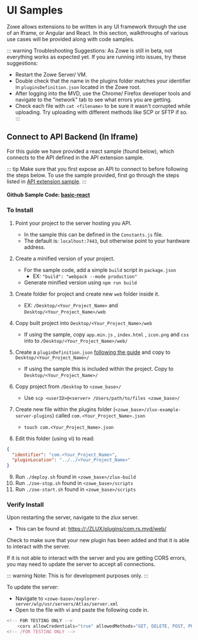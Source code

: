# UI Samples

Zowe allows extensions to be written in any UI framework through the use of an Iframe, or Angular and React. In this section, walkthroughs of various use cases will be provided along with code samples.

::: warning Troubleshooting Suggestions:
As Zowe is still in beta, not everything works as expected yet. If you are running into issues, try these suggestions:

- Restart the Zowe Server/ VM.
- Double check that the name in the plugins folder matches your identifier in `pluginsDefinition.json` located in the Zowe root.
- After logging into the MVD, use the Chrome/ Firefox developer tools and navigate to the "network" tab to see what errors you are getting.
- Check each file with `cat <filename>` to be sure it wasn't corrupted while uploading. Try uploading with different methods like SCP or SFTP if so.
  :::

## Connect to API Backend (In Iframe)

For this guide we have provided a react sample (found below), which connects to the API defined in the API extension sample.

::: tip
Make sure that you first expose an API to connect to before following the steps below. To use the sample provided, first go through the steps listed in [API extension sample](/examples/api.md).
:::

#### Github Sample Code: [basic-react](https://github.ibm.com/ZoeExtenders/webui-scenarios/tree/master/basic-react)

### To Install

1.  Point your project to the server hosting you API.
    - In the sample this can be defined in the `Constants.js` file.
    - The default is: `localhost:7443`, but otherwise point to your hardware address.
2.  Create a minified version of your project.

    - For the sample code, add a simple `build` script in `package.json`
      - EX: `"build": "webpack --mode production"`
    - Generate minified version using `npm run build`

3.  Create folder for project and create new `web` folder inside it.
    - EX: `/Desktop/<Your_Project_Name>` and `Desktop/<Your_Project_Name>/web`
4.  Copy built project into `Desktop/<Your_Project_Name>/web`
    - If using the sample, copy `app.min.js` , `index.html` , `icon.png` and `css` into to `/Desktop/<Your_Project_Name>/web/`
5.  Create a `pluginDefinition.json` [following the guide](../guides/add-to-mvd.md#configuring-your-app-for-zoe) and copy to `Desktop/<Your_Project_Name>/`
    - If using the sample this is included within the project. Copy to `Desktop/<Your_Project_Name>/`
6.  Copy project from `/Desktop` to `<zowe_base>/`
    - Use `scp <userID>@<server> /Users/path/to/files <zowe_base>/`
7.  Create new file within the plugins folder (`<zowe_base>/zlux-example-server-plugins`) called `com.<Your_Project_Name>.json`
    - `touch com.<Your_Project_Name>.json`
8.  Edit this folder (using vi) to read:

```json
{
  "identifier": "com.<Your_Project_Name>",
  "pluginLocation": "../../<Your_Project_Name>"
}
```

9.  Run `./deploy.sh` found in `<zowe_base>/zlux-build`
10. Run `./zoe-stop.sh` found in `<zowe_base>/scripts`
11. Run `./zoe-start.sh` found in `<zowe_base>/scripts`

### Verify Install

Upon restarting the server, navigate to the zlux server.

- This can be found at: [https://<base>:<port>/ZLUX/plugins/com.rs.mvd/web/](https://localhost:8544/ZLUX/plugins/com.rs.mvd/web/)

Check to make sure that your new plugin has been added and that it is able to interact with the server.

If it is not able to interact with the server and you are getting CORS errors, you may need to update the server to accept all connections.

::: warning
Note: This is for development purposes only.
:::

To update the server:

- Navigate to `<zowe-base>/explorer-server/wlp/usr/servers/Atlas/server.xml`
- Open to the file with vi and paste the following code in.

```javascript
<!-- FOR TESTING ONLY -->
    <cors allowCredentials="true" allowedMethods="GET, DELETE, POST, PUT, OPTIONS" allowedOrigins="*" allowedHeaders="*" domain="/"/>
<!-- /FOR TESTING ONLY -->
```
